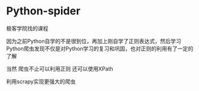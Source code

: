 # Python-spider
> 
极客学院找的课程
> 
因为之前Python自学的不是很到位，再加上刚自学了正则表达式，然后学习Python爬虫发现不仅是对Python学习的复习和巩固，也对正则的利用有了一定的了解
>  
当然 爬虫不止可以利用正则 还可以使用XPath
> 
利用scrapy实现更强大的爬虫
